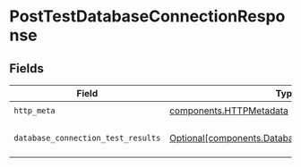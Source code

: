 # PostTestDatabaseConnectionResponse


## Fields

| Field                                                                                                          | Type                                                                                                           | Required                                                                                                       | Description                                                                                                    |
| -------------------------------------------------------------------------------------------------------------- | -------------------------------------------------------------------------------------------------------------- | -------------------------------------------------------------------------------------------------------------- | -------------------------------------------------------------------------------------------------------------- |
| `http_meta`                                                                                                    | [components.HTTPMetadata](../../models/components/httpmetadata.md)                                             | :heavy_check_mark:                                                                                             | N/A                                                                                                            |
| `database_connection_test_results`                                                                             | [Optional[components.DatabaseConnectionTestResults]](../../models/components/databaseconnectiontestresults.md) | :heavy_minus_sign:                                                                                             | a list of DatabaseConnectionTestResult objects                                                                 |
